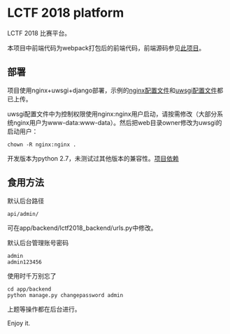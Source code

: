 # LCTF 2018 platform

LCTF 2018 比赛平台。

本项目中前端代码为webpack打包后的前端代码，前端源码参见[此项目](https://github.com/U1in/LCTF-2018-Frontend)。

## 部署

项目使用nginx+uwsgi+django部署，示例的[nginx配置文件](https://github.com/LCTF/LCTF_2018_Platform/blob/master/nginx.conf)和[uwsgi配置文件](https://github.com/LCTF/LCTF_2018_Platform/blob/master/app/backend/uwsgi.ini)都已上传。

uwsgi配置文件中为控制权限使用nginx:nginx用户启动，请按需修改（大部分系统nginx用户为www-data:www-data）。然后把web目录owner修改为uwsgi的启动用户：

```
chown -R nginx:nginx .
```

开发版本为python 2.7，未测试过其他版本的兼容性。[项目依赖](https://github.com/LCTF/LCTF_2018_Platform/blob/master/app/backend/requirements.txt)

## 食用方法

默认后台路径

```
api/admin/
```

可在app/backend/lctf2018_backend/urls.py中修改。

默认后台管理账号密码

```
admin
admin123456
```

使用时千万别忘了

```
cd app/backend
python manage.py changepassword admin
```

上题等操作都在后台进行。

Enjoy it.